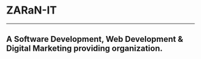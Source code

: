 # ZARaN-IT

---

## A Software Development, Web Development & Digital Marketing providing organization.
